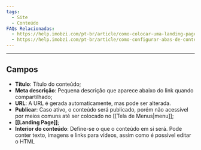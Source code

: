 ```yaml
---
tags:
  - Site
  - Conteúdo
FAQs Relacionadas:
  - https://help.imobzi.com/pt-br/article/como-colocar-uma-landing-page-no-site-1f8fon7/
  - https://help.imobzi.com/pt-br/article/como-configurar-abas-de-conteudo-no-meu-site-1skfca2/
---
```

---
## Campos

- **Título**: Título do conteúdo;
- **Meta descrição**: Pequena descrição que aparece abaixo do link quando compartilhado;
- **URL**: A URL é gerada automaticamente, mas pode ser alterada.
- **Publicar**: Caso ativo, o conteúdo será publicado, porém não acessível por meios comuns até ser colocado no [[Tela de Menus|menu]];
- **[[Landing Page]]**;
- **Interior do conteúdo**: Define-se o que o conteúdo em si será. Pode conter texto, imagens e links para vídeos, assim como é possível editar o HTML